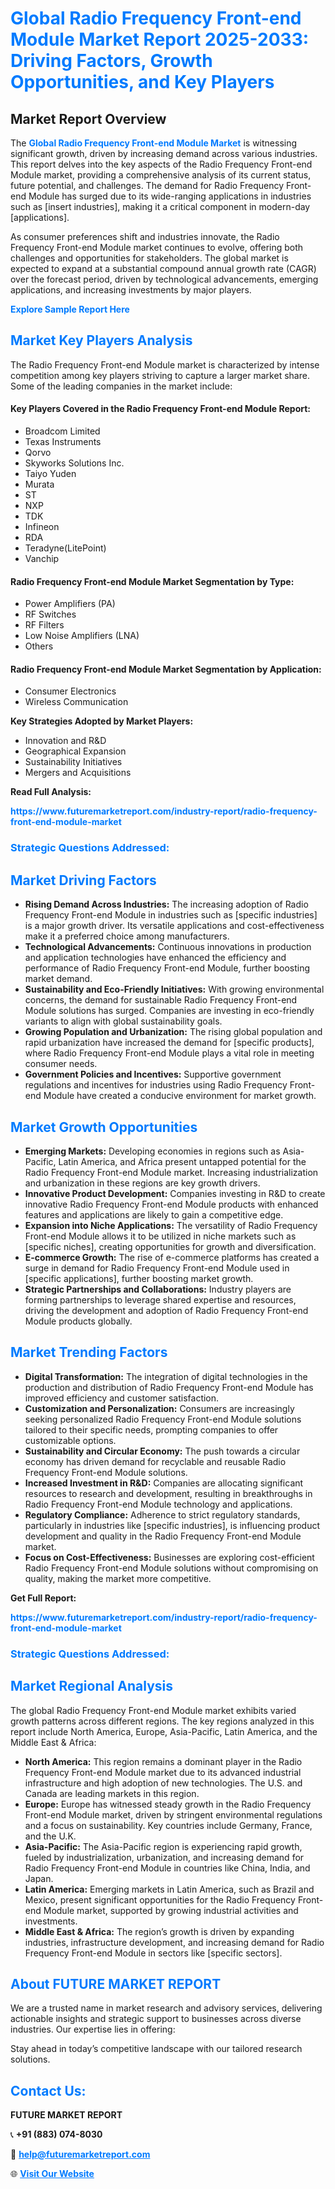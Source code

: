 <h1 style="color: #007BFF;">Global Radio Frequency Front-end Module Market Report 2025-2033: Driving Factors, Growth Opportunities, and Key Players</h1>

<section id="overview">
<h2>Market Report Overview</h2>
<p>The <a href="https://www.futuremarketreport.com/industry-report/radio-frequency-front-end-module-market" style="color: #007BFF; text-decoration: none;"><strong>Global Radio Frequency Front-end Module Market</strong></a> is witnessing significant growth, driven by increasing demand across various industries. This report delves into the key aspects of the Radio Frequency Front-end Module market, providing a comprehensive analysis of its current status, future potential, and challenges. The demand for Radio Frequency Front-end Module has surged due to its wide-ranging applications in industries such as [insert industries], making it a critical component in modern-day [applications].</p>
<p>As consumer preferences shift and industries innovate, the Radio Frequency Front-end Module market continues to evolve, offering both challenges and opportunities for stakeholders. The global market is expected to expand at a substantial compound annual growth rate (CAGR) over the forecast period, driven by technological advancements, emerging applications, and increasing investments by major players.</p>
</section>

<section id="overview">
<p><a href="https://www.futuremarketreport.com/request-sample/reportId=75910" style="color: #007BFF; text-decoration: none;"><strong>Explore Sample Report Here</strong></a></p>
</section>

<section id="key-players">
<h2 style="color: #007BFF;">Market Key Players Analysis</h2>
<p>The Radio Frequency Front-end Module market is characterized by intense competition among key players striving to capture a larger market share. Some of the leading companies in the market include:</p>
<h4>Key Players Covered in the Radio Frequency Front-end Module Report:</h4>
<ul><li>Broadcom Limited</li><li>Texas Instruments</li><li>Qorvo</li><li>Skyworks Solutions Inc.</li><li>Taiyo Yuden</li><li>Murata</li><li>ST</li><li>NXP</li><li>TDK</li><li>Infineon</li><li>RDA</li><li>Teradyne(LitePoint)</li><li>Vanchip</li></ul>
<h4>Radio Frequency Front-end Module Market Segmentation by Type:</h4>
<ul><li>Power Amplifiers (PA)</li><li>RF Switches</li><li>RF Filters</li><li>Low Noise Amplifiers (LNA)</li><li>Others</li></ul>

<h4>Radio Frequency Front-end Module Market Segmentation by Application:</h4>
<ul><li>Consumer Electronics</li><li>Wireless Communication</li></ul>
<p><strong>Key Strategies Adopted by Market Players:</strong></p>
<ul>
<li>Innovation and R&D</li>
<li>Geographical Expansion</li>
<li>Sustainability Initiatives</li>
<li>Mergers and Acquisitions</li>
</ul>
</section>

<section>
<p><strong>Read Full Analysis: </strong></p><a href="https://www.futuremarketreport.com/industry-report/radio-frequency-front-end-module-market" style="color: #007BFF; text-decoration: none;"><strong>https://www.futuremarketreport.com/industry-report/radio-frequency-front-end-module-market</strong></a>
<h3 style="color: #007BFF;">Strategic Questions Addressed:</h3>
</section>

<section id="driving-factors">
<h2 style="color: #007BFF;">Market Driving Factors</h2>
<ul>
<li><strong>Rising Demand Across Industries:</strong> The increasing adoption of Radio Frequency Front-end Module in industries such as [specific industries] is a major growth driver. Its versatile applications and cost-effectiveness make it a preferred choice among manufacturers.</li>
<li><strong>Technological Advancements:</strong> Continuous innovations in production and application technologies have enhanced the efficiency and performance of Radio Frequency Front-end Module, further boosting market demand.</li>
<li><strong>Sustainability and Eco-Friendly Initiatives:</strong> With growing environmental concerns, the demand for sustainable Radio Frequency Front-end Module solutions has surged. Companies are investing in eco-friendly variants to align with global sustainability goals.</li>
<li><strong>Growing Population and Urbanization:</strong> The rising global population and rapid urbanization have increased the demand for [specific products], where Radio Frequency Front-end Module plays a vital role in meeting consumer needs.</li>
<li><strong>Government Policies and Incentives:</strong> Supportive government regulations and incentives for industries using Radio Frequency Front-end Module have created a conducive environment for market growth.</li>
</ul>
</section>

<section id="growth-opportunities">
<h2 style="color: #007BFF;">Market Growth Opportunities</h2>
<ul>
<li><strong>Emerging Markets:</strong> Developing economies in regions such as Asia-Pacific, Latin America, and Africa present untapped potential for the Radio Frequency Front-end Module market. Increasing industrialization and urbanization in these regions are key growth drivers.</li>
<li><strong>Innovative Product Development:</strong> Companies investing in R&D to create innovative Radio Frequency Front-end Module products with enhanced features and applications are likely to gain a competitive edge.</li>
<li><strong>Expansion into Niche Applications:</strong> The versatility of Radio Frequency Front-end Module allows it to be utilized in niche markets such as [specific niches], creating opportunities for growth and diversification.</li>
<li><strong>E-commerce Growth:</strong> The rise of e-commerce platforms has created a surge in demand for Radio Frequency Front-end Module used in [specific applications], further boosting market growth.</li>
<li><strong>Strategic Partnerships and Collaborations:</strong> Industry players are forming partnerships to leverage shared expertise and resources, driving the development and adoption of Radio Frequency Front-end Module products globally.</li>
</ul>
</section>

<section id="trending-factors">
<h2 style="color: #007BFF;">Market Trending Factors</h2>
<ul>
<li><strong>Digital Transformation:</strong> The integration of digital technologies in the production and distribution of Radio Frequency Front-end Module has improved efficiency and customer satisfaction.</li>
<li><strong>Customization and Personalization:</strong> Consumers are increasingly seeking personalized Radio Frequency Front-end Module solutions tailored to their specific needs, prompting companies to offer customizable options.</li>
<li><strong>Sustainability and Circular Economy:</strong> The push towards a circular economy has driven demand for recyclable and reusable Radio Frequency Front-end Module solutions.</li>
<li><strong>Increased Investment in R&D:</strong> Companies are allocating significant resources to research and development, resulting in breakthroughs in Radio Frequency Front-end Module technology and applications.</li>
<li><strong>Regulatory Compliance:</strong> Adherence to strict regulatory standards, particularly in industries like [specific industries], is influencing product development and quality in the Radio Frequency Front-end Module market.</li>
<li><strong>Focus on Cost-Effectiveness:</strong> Businesses are exploring cost-efficient Radio Frequency Front-end Module solutions without compromising on quality, making the market more competitive.</li>
</ul>
</section>

<section>
<p><strong>Get Full Report: </strong></p><a href="https://www.futuremarketreport.com/industry-report/radio-frequency-front-end-module-market" style="color: #007BFF; text-decoration: none;"><strong>https://www.futuremarketreport.com/industry-report/radio-frequency-front-end-module-market</strong></a>
<h3 style="color: #007BFF;">Strategic Questions Addressed:</h3>
</section>


<section id="regional-analysis">
<h2 style="color: #007BFF;">Market Regional Analysis</h2>
<p>The global Radio Frequency Front-end Module market exhibits varied growth patterns across different regions. The key regions analyzed in this report include North America, Europe, Asia-Pacific, Latin America, and the Middle East & Africa:</p>
<ul>
<li><strong>North America:</strong> This region remains a dominant player in the Radio Frequency Front-end Module market due to its advanced industrial infrastructure and high adoption of new technologies. The U.S. and Canada are leading markets in this region.</li>
<li><strong>Europe:</strong> Europe has witnessed steady growth in the Radio Frequency Front-end Module market, driven by stringent environmental regulations and a focus on sustainability. Key countries include Germany, France, and the U.K.</li>
<li><strong>Asia-Pacific:</strong> The Asia-Pacific region is experiencing rapid growth, fueled by industrialization, urbanization, and increasing demand for Radio Frequency Front-end Module in countries like China, India, and Japan.</li>
<li><strong>Latin America:</strong> Emerging markets in Latin America, such as Brazil and Mexico, present significant opportunities for the Radio Frequency Front-end Module market, supported by growing industrial activities and investments.</li>
<li><strong>Middle East & Africa:</strong> The region’s growth is driven by expanding industries, infrastructure development, and increasing demand for Radio Frequency Front-end Module in sectors like [specific sectors].</li>
</ul>
</section>

<footer>
<h2 style="color: #007BFF;">About FUTURE MARKET REPORT</h2>
<p>We are a trusted name in market research and advisory services, delivering actionable insights and strategic support to businesses across diverse industries. Our expertise lies in offering:</p>

<p>Stay ahead in today’s competitive landscape with our tailored research solutions.</p>

<h2 style="color: #007BFF;">Contact Us:</h2>
<p><strong>FUTURE MARKET REPORT</strong></p>
<p>📞 <strong>+91 (883) 074-8030</strong></p>
<p>📧 <strong><a href="mailto:help@futuremarketreport.com" style="color: #007BFF;">help@futuremarketreport.com</a></strong></p>
<p>🌐 <strong><a href="https://www.futuremarketreport.com/" style="color: #007BFF;">Visit Our Website</a></strong></p>
</footer>